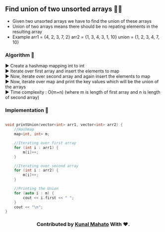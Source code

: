 ## Find union of two unsorted arrays 🙇‍♀️

* Given two unsorted arrays we have to find the union of these arrays
* Union of two arrays means there should be no repating elements in the resulting array
* Example arr1 = {4, 2, 3, 7, 2} arr2 = {1, 3, 4, 3, 1, 10} union = {1, 2, 3, 4, 7, 10}

### Algorithm 🔰 
▶️ Create a hashmap mapping int to int <br>
▶️ Iterate over first array and insert the elements to map <br>
▶️ Now, iterate over second array and again insert the elements to map <br>
▶️ Now, iterate over map and print the key values which will be the union of the arrays <br>
▶️ Time complexity : O(m+n) (where m is length of first array and n is length of second array)

### Implementation 🔰 
```c++

void printUnion(vector<int> arr1, vector<int> arr2) {
    //Hashmap
    map<int, int> m;

    //Iterating over first array
    for (int i : arr1) {
        m[i]++;
    }

    //Iterating over second array
    for (int i : arr2) {
        m[i]++;
    }

    //Printing the Union
    for (auto i : m) {
        cout << i.first << " ";
    }
    cout << "\n";
}

```


<h3 align="center"> Contributed by <a href="https://github.com/KunalMahato11">Kunal Mahato</a> With ❤️.</h3>


